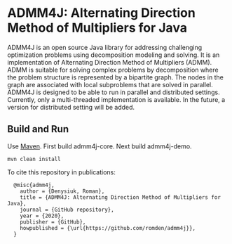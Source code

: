 ADMM4J: Alternating Direction Method of Multipliers for Java
==============================================================

ADMM4J is an open source Java library for addressing challenging optimization problems using decomposition modeling and solving. 
It is an implementation of Alternating Direction Method of Multipliers (ADMM). 
ADMM is suitable for solving complex problems by decomposition where the problem structure is represented by a bipartite graph. 
The nodes in the graph are associated with local subproblems that are solved in parallel.
ADMM4J is designed to be able to run in parallel and distributed settings. 
Currently, only a multi-threaded implementation is available.  In the future, a version for distributed setting will be added.


## Build and Run

Use [Maven](https://maven.apache.org/). First build admm4j-core. Next build admm4j-demo.

```
mvn clean install
```


To cite this repository in publications:

      @misc{admm4j,
        author = {Denysiuk, Roman},
        title = {ADMM4J: Alternating Direction Method of Multipliers for Java},
        journal = {GitHub repository},
        year = {2020},
        publisher = {GitHub},  
        howpublished = {\url{https://github.com/romden/admm4j}},
      }

